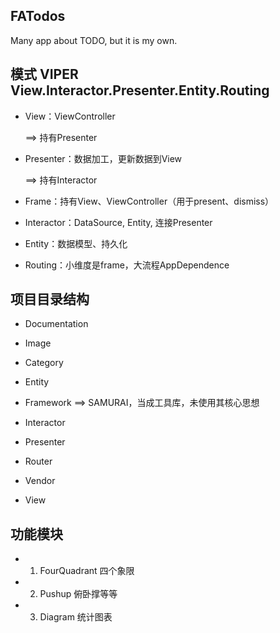 ## FATodos
Many app about TODO, but it is my own.

## 模式 VIPER View.Interactor.Presenter.Entity.Routing

* View：ViewController

    ==> 持有Presenter

* Presenter：数据加工，更新数据到View

    ==> 持有Interactor

* Frame：持有View、ViewController（用于present、dismiss）
* Interactor：DataSource, Entity, 连接Presenter
* Entity：数据模型、持久化
* Routing：小维度是frame，大流程AppDependence


## 项目目录结构
* Documentation
* Image
* Category
* Entity
* Framework
    ==> SAMURAI，当成工具库，未使用其核心思想

* Interactor
* Presenter
* Router
* Vendor
* View


## 功能模块
* 1. FourQuadrant 四个象限
* 2. Pushup 俯卧撑等等
* 3. Diagram 统计图表